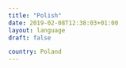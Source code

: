```yaml
---
title: "Polish"
date: 2019-02-08T12:38:03+01:00
layout: language
draft: false

country: Poland
---
```


